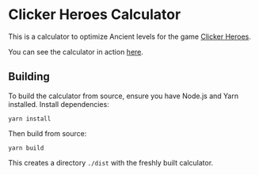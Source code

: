 # Clicker Heroes Calculator

This is a calculator to optimize Ancient levels for the game [Clicker Heroes](http://www.clickerheroes.com).

You can see the calculator in action [here](https://kepow.org/clickerheroes).

## Building

To build the calculator from source, ensure you have Node.js and Yarn installed. Install dependencies:

```
yarn install
```

Then build from source:

```
yarn build
```

This creates a directory `./dist` with the freshly built calculator.

